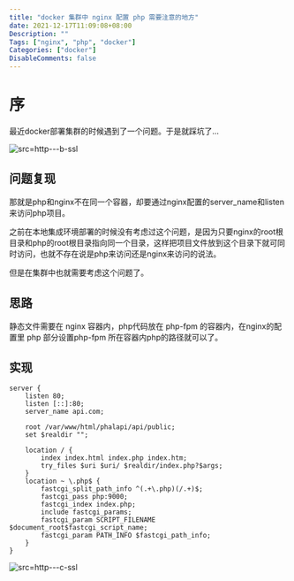 ```yaml
---
title: "docker 集群中 nginx 配置 php 需要注意的地方"
date: 2021-12-17T11:09:08+08:00
Description: ""
Tags: ["nginx", "php", "docker"]
Categories: ["docker"]
DisableComments: false
---
```




# 序

最近docker部署集群的时候遇到了一个问题。于是就踩坑了...

![src=http---b-ssl](https://cdn.jsdelivr.net/gh/4927525/images@master/20211217/src=http---b-ssl.duitang.com-uploads-item-201806-08-20180608010339_nUV5Y.thumb.400_0.jpeg&refer=http---b-ssl.duitang.3cfz68ibfo40.jpg)

## 问题复现

那就是php和nginx不在同一个容器，却要通过nginx配置的server_name和listen来访问php项目。

之前在本地集成环境部署的时候没有考虑过这个问题，是因为只要nginx的root根目录和php的root根目录指向同一个目录，这样把项目文件放到这个目录下就可同时访问，也就不存在说是php来访问还是nginx来访问的说法。

但是在集群中也就需要考虑这个问题了。

## 思路

静态文件需要在 nginx 容器内，php代码放在 php-fpm 的容器内，在nginx的配置里 php 部分设置php-fpm 所在容器内php的路径就可以了。

## 实现

```shell
server {
    listen 80;
    listen [::]:80;
    server_name api.com;

    root /var/www/html/phalapi/api/public;
    set $realdir "";

    location / {
        index index.html index.php index.htm;
        try_files $uri $uri/ $realdir/index.php?$args;
    }
    location ~ \.php$ {
        fastcgi_split_path_info ^(.+\.php)(/.+)$;
        fastcgi_pass php:9000;
        fastcgi_index index.php;
        include fastcgi_params;
        fastcgi_param SCRIPT_FILENAME $document_root$fastcgi_script_name;
        fastcgi_param PATH_INFO $fastcgi_path_info;
    }
}
```

![src=http---c-ssl](https://cdn.jsdelivr.net/gh/4927525/images@master/20211217/src=http---c-ssl.duitang.com-uploads-item-202004-06-20200406031436_YdLWc.thumb.400_0.gif&refer=http---c-ssl.duitang.6iau48gki5g0.gif)
